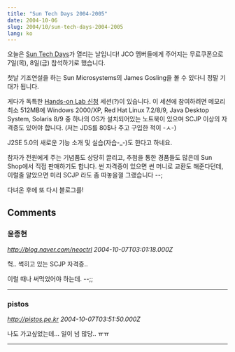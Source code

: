 ```yaml
---
title: "Sun Tech Days 2004-2005"
date: 2004-10-06
slug: 2004/10/sun-tech-days-2004-2005
lang: ko
---
```


오늘은 [Sun Tech Days](http://www.suntechdays.co.kr)가 열리는 날입니다!
JCO 멤버들에게 주어지는 무료쿠폰으로 7일(목), 8일(금) 참석하기로 했습니다.

첫날 기조연설을 하는 Sun Microsystems의 James Gosling을 볼 수 있다니
정말 기대가 됩니다.

게다가 독특한 [Hands-on Lab 신청](http://61.100.5.177:8080/html/hands_01.jsp) 세션(?)이 있습니다. 이 세션에 참여하려면 메모리 최소 512MB에 Windows 2000/XP, Red Hat Linux 7.2/8/9, Java Desktop System, Solaris 8/9 중 하나의 OS가 설치되어있는 노트북이 있으며 SCJP 이상의 자격증도 있어야 합니다. (저는 JDS를 80$나 주고 구입한 적이 -ㅅ-) 

J2SE 5.0의 새로운 기능 소개 및 실습(자습-_-)도 한다고 하네요.

참자가 전원에게 주는 기념품도 상당히 끌리고, 추첨을 통한 경품들도 많은데 
Sun Shop에서 직접 판매하기도 합니다. 썬 자격증이 있으면 썬 머니로 교환도 
해준다던데, 이럴줄 알았으면 미리 SCJP 라도 좀 따놓을껄 그랬습니다 --;

다녀온 후에 또 다시 블로그를!

## Comments

### 윤종현
*http://blog.naver.com/neoctrl*
*2004-10-07T03:01:18.000Z*

헉.. 썩히고 있는 SCJP 자격증..

이럴 때나 써먹었어야 하는데. --;;

---

### pistos
*http://pistos.pe.kr*
*2004-10-07T03:51:50.000Z*

나도 가고싶었는데... 일이 넘 많당.. ㅠㅠ

---

